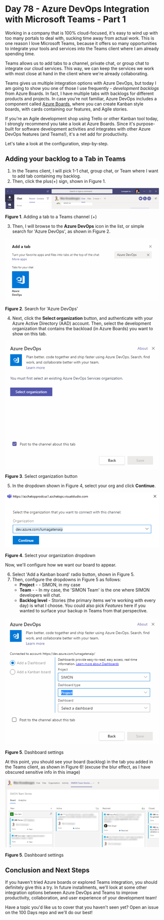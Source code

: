 # Day 78 - Azure DevOps Integration with Microsoft Teams - Part 1

Working in a company that is 100% cloud-focused, it's easy to wind up with too many portals to deal with, sucking time away from actual work. This is one reason I love Microsoft Teams, because it offers so many opportunities to integrate your tools and services into the Teams client where I am already spending time.

Teams allows us to add tabs to a channel, private chat, or group chat to integrate our cloud services. This way, we can keep the services we work with most close at hand in the client where we're already collaborating. 

Teams gives us multiple integration options with Azure DevOps, but today I am going to show you one of those I use frequently - *development backlogs* from Azure Boards. In fact, I have multiple tabs with backlogs for different products and projects. In case you're not familiar, Azure DevOps includes a component called [Azure Boards](https://azure.microsoft.com/en-us/services/devops/boards/), where you can create Kanban style boards, with cards containing our features, and Agile stories.

If you're an Agile development shop using Trello or other Kanban tool today, I strongly recommend you take a look at Azure Boards. Since it's purpose-built for software development activities and integrates with other Azure DevOps features (and Teams!), it's a net add for productivity.

Let's take a look at the configuration, step-by-step.

## Adding your backlog to a Tab in Teams

1. In the Teams client, I will pick 1-1 chat, group chat, or Team where I want to add tab containing my backlog.
2. Then, click the plus(+) sign, shown in Figure 1.

![001](../images/day78/001.png)

**Figure 1**. Adding a tab to a Teams channel (+)

3. Then, I will browse to the **Azure DevOps** icon in the list, or simple search for 'Azure DevOps', as shown in Figure 2.

![002](../images/day78/002.png)

**Figure 2**. Search for 'Azure DevOps'

4. Next, click the **Select organization** button, and authenticate with your Azure Active Directory (AAD) account. Then, select the development organization that contains the backload (in Azure Boards) you want to show on this tab.

![003](../images/day78/003.png)

**Figure 3**. Select organization button

5. In the dropdown shown in Figure 4, select your org and click **Continue**.

![004](../images/day78/004.png)

**Figure 4**. Select your organization dropdown

Now, we'll configure how we want our board to appear.

6. Select 'Add a Kanban board' radio button, shown in Figure 5.
7. Then, configure the dropdowns in Figure 5 as follows:
   - **Project** - <your project name> - SIMON, in my case
   - **Team** - <name of Team to associate> - In my case, the 'SIMON Team' is the one where SIMON developers will chat.
   - **Backlog level** - Stories (the primary items we're working with every day) is what I choose. You could also pick *Features* here if you wanted to surface your backup in Teams from that perspective.

![005](../images/day78/005.png)

**Figure 5**. Dashboard settings

At this point, you should see your board (backlog) in the tab you added in the Teams client, as shown in Figure 6! (excuse the blur effect, as I have obscured sensitive info in this image)

![006](../images/day78/006.png)

**Figure 5**. Dashboard settings

## Conclusion and Next Steps

If you haven't tried Azure boards or explored Teams integration, you should definitely give this a try. In future installments, we'll look at some other integration options between Azure DevOps and Teams to improve productivity, collaboration, and user experience of your development team!

Have a topic you'd like us to cover that you haven't seen yet? Open an issue on the 100 Days repo and we'll do our best!